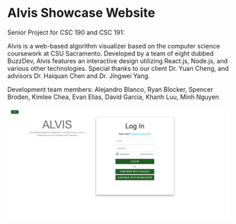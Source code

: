 # Alvis Showcase Website
Senior Project for CSC 190 and CSC 191:

Alvis is a web-based algorithm visualizer based on the computer science coursework at CSU Sacramento. Developed by a team 
of eight dubbed BuzzDev, Alvis features an interactive design utilizing React.js, Node.js, and various other technologies. 
Special thanks to our client Dr. Yuan Cheng, and advisors Dr. Haiquan Chen and Dr. Jingwei Yang.

Development team members: Alejandro Blanco, Ryan Blocker, Spencer Broden, Kimlee Chea, Evan Elias, David Garcia, Khanh Luu,
Minh Nguyen

<img src="demo.png"/>
